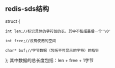 ## redis-sds结构

struct {

    int len;//标识具体的字符创的长，其中不包括最后一个'\0'
    
    int free;//没有使用的空间
    
    char* buf;//字节数据（包括不可显示的字符）的指针
};
其中数据的总长度包括：len + free + 1字节
##

